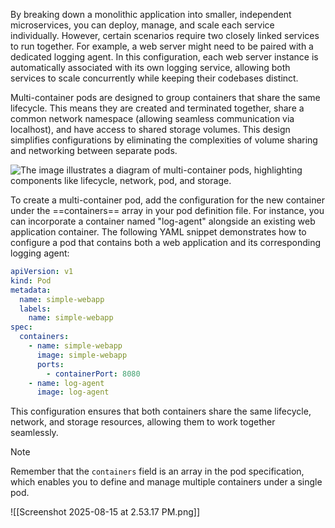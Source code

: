  By breaking down a monolithic application into smaller, independent microservices, you can deploy, manage, and scale each service individually. However, certain scenarios require two closely linked services to run together. For example, a web server might need to be paired with a dedicated logging agent. In this configuration, each web server instance is automatically associated with its own logging service, allowing both services to scale concurrently while keeping their codebases distinct.

Multi-container pods are designed to group containers that share the same lifecycle. This means they are created and terminated together, share a common network namespace (allowing seamless communication via localhost), and have access to shared storage volumes. This design simplifies configurations by eliminating the complexities of volume sharing and networking between separate pods.

![The image illustrates a diagram of multi-container pods, highlighting components like lifecycle, network, pod, and storage.](https://kodekloud.com/kk-media/image/upload/v1752869666/notes-assets/images/CKA-Certification-Course-Certified-Kubernetes-Administrator-Multi-Container-Pods/frame_90.jpg)

To create a multi-container pod, add the configuration for the new container under the ==containers== array in your pod definition file. For instance, you can incorporate a container named "log-agent" alongside an existing web application container. The following YAML snippet demonstrates how to configure a pod that contains both a web application and its corresponding logging agent:

```yaml
apiVersion: v1
kind: Pod
metadata:
  name: simple-webapp
  labels:
    name: simple-webapp
spec:
  containers:
    - name: simple-webapp
      image: simple-webapp
      ports:
        - containerPort: 8080
    - name: log-agent
      image: log-agent
```

This configuration ensures that both containers share the same lifecycle, network, and storage resources, allowing them to work together seamlessly.

>[!Note]
Remember that the `containers` field is an array in the pod specification, which enables you to define and manage multiple containers under a single pod.

![[Screenshot 2025-08-15 at 2.53.17 PM.png]]
